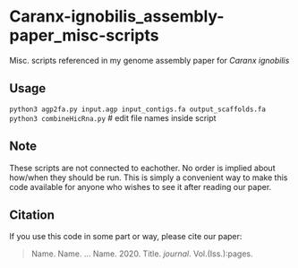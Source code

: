 # Caranx-ignobilis_assembly-paper_misc-scripts
Misc. scripts referenced in my genome assembly paper for _Caranx ignobilis_

## Usage
`python3 agp2fa.py input.agp input_contigs.fa output_scaffolds.fa`
`python3 combineHicRna.py` # edit file names inside script

## Note
These scripts are not connected to eachother. No order is implied about how/when they should be run. This is simply a convenient way to make this code available for anyone who wishes to see it after reading our paper.

## Citation
If you use this code in some part or way, please cite our paper:
>Name. Name. ... Name. 2020. Title. _journal_. Vol.(Iss.):pages.
